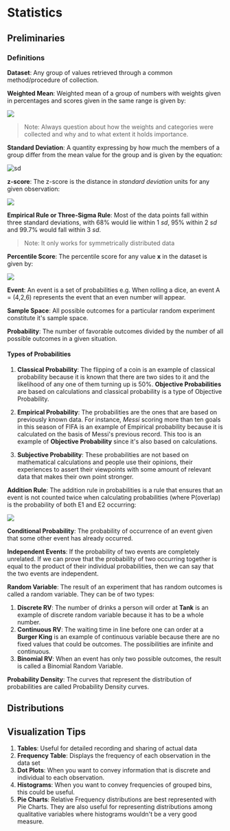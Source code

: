 # Statistics

## Preliminaries

### Definitions

**Dataset**: Any group of values retrieved through a common method/procedure of collection.

**Weighted Mean**: Weighted mean of a group of numbers with weights given in percentages and scores given in the same range is given by:

![](http://mathurl.com/ybxsxl8j.png)

> Note: Always question about how the weights and categories were collected and why and to what extent it holds importance. 


**Standard Deviation**: A quantity expressing by how much the members of a group differ from the mean value for the group and is given by the equation:

![sd](http://mathurl.com/y76cxpqb.png)

**z-score**: The z-score is the distance in *standard deviation* units for any given observation:

![](http://mathurl.com/y966xvq9.png)

**Empirical Rule or Three-Sigma Rule**: Most of the data points fall within three standard deviations, with 68% would lie within 1 *sd*, 95% within 2 *sd* and 99.7% would fall within 3 *sd*.

> Note: It only works for symmetrically distributed data

**Percentile Score**: The percentile score for any value **x** in the dataset is given by:

![](http://mathurl.com/yd9sgdeq.png)

**Event**: An event is a set of probabilities e.g. When rolling a dice, an event A = (4,2,6) represents the event that an even number will appear.

**Sample Space**: All possible outcomes for a particular random experiment constitute it's sample space.

**Probability**: The number of favorable outcomes divided by the number of all possible outcomes in a given situation. 

#### Types of Probabilities

1. **Classical Probability**: The flipping of a coin is an example of classical probability because it is known that there are two sides to it and the likelihood of any one of them turning up is 50%. **Objective Probabilities** are based on calculations and classical probability is a type of Objective Probability.

2. **Empirical Probability**: The probabilities are the ones that are based on previously known data. For instance, *Messi* scoring more than ten goals in this season of FIFA is an example of Empirical probability because it is calculated on the basis of Messi's previous record. This too is an example of **Objective Probability** since it's also based on calculations.

3. **Subjective Probability**: These probabilities are not based on mathematical calculations and people use their opinions, their experiences to assert their viewpoints with some amount of relevant data that makes their own point stronger. 

**Addition Rule**: The addition rule in probabilities is a rule that ensures that an event is not counted twice when calculating probabilities (where P(overlap) is the probability of both E1 and E2 occurring:

![](http://mathurl.com/y9rte4y3.png)

**Conditional Probability**: The probability of occurrence of an event given that some other event has already occurred. 

**Independent Events**: If the probability of two events are completely unrelated. If we can prove that the probability of two occurring together is equal to the product of their individual probabilities, then we can say that the two events are independent. 

**Random Variable**: The result of an experiment that has random outcomes is called a random variable. They can be of two types:

1. **Discrete RV**: The number of drinks a person will order at **Tank** is an example of discrete random variable because it has to be a whole number.
2. **Continuous RV**: The waiting time in line before one can order at a **Burger King** is an example of continuous variable because there are no fixed values that could be outcomes. The possibilities are infinite and continuous.
3. **Binomial RV**: When an event has only two possible outcomes, the result is called a Binomial Random Variable.

**Probability Density**: The curves that represent the distribution of probabilities are called Probability Density curves.

## Distributions


## Visualization Tips

1. **Tables**: Useful for detailed recording and sharing of actual data
2. **Frequency Table**: Displays the frequency of each observation in the data set
3. **Dot Plots**: When you want to convey information that is discrete and individual to each observation.
4. **Histograms**: When you want to convey frequencies of grouped bins, this could be useful.
5. **Pie Charts**: Relative Frequency distributions are best represented with Pie Charts. They are also useful for representing distributions among qualitative variables where histograms wouldn't be a very good measure.
